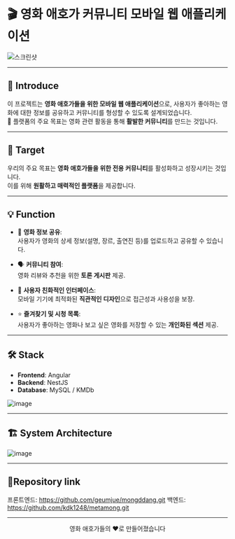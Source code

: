 # 🎬 영화 애호가 커뮤니티 모바일 웹 애플리케이션

![스크린샷](https://github.com/user-attachments/assets/941fd6f9-b332-4742-8d31-17f025b79b91)

---

## 🌟 **Introduce**

이 프로젝트는 **영화 애호가들을 위한 모바일 웹 애플리케이션**으로, 사용자가 좋아하는 영화에 대한 정보를 공유하고 커뮤니티를 형성할 수 있도록 설계되었습니다.  
🎯 플랫폼의 주요 목표는 영화 관련 활동을 통해 **활발한 커뮤니티**를 만드는 것입니다.

---

## 🎯 **Target**

우리의 주요 목표는 **영화 애호가들을 위한 전용 커뮤니티**를 활성화하고 성장시키는 것입니다.  
이를 위해 **원활하고 매력적인 플랫폼**을 제공합니다.

---

## 💡 **Function**

- 🎥 **영화 정보 공유**:  
  사용자가 영화의 상세 정보(설명, 장르, 출연진 등)를 업로드하고 공유할 수 있습니다.
  
- 🗣️ **커뮤니티 참여**:  
  영화 리뷰와 추천을 위한 **토론 게시판** 제공.
  
- 📱 **사용자 친화적인 인터페이스**:  
  모바일 기기에 최적화된 **직관적인 디자인**으로 접근성과 사용성을 보장.
  
- ⭐ **즐겨찾기 및 시청 목록**:  
  사용자가 좋아하는 영화나 보고 싶은 영화를 저장할 수 있는 **개인화된 섹션** 제공.

---

## 🛠️ **Stack**

- **Frontend**: Angular  
- **Backend**: NestJS  
- **Database**: MySQL / KMDb

![image](https://github.com/user-attachments/assets/4cfd0e73-fe57-47f3-9d30-dbd6d38a4cba)

---

## 🏗️ **System Architecture**
![image](https://github.com/user-attachments/assets/f6ce418f-4b5a-4aa1-b6d7-48831f0d1ee6)

---

## 🔗**Repository link**
프론트엔드: https://github.com/geumjue/mongddang.git
백엔드: https://github.com/kdk1248/metamong.git

---

<p align="center">영화 애호가들의 ❤️로 만들어졌습니다</p>
